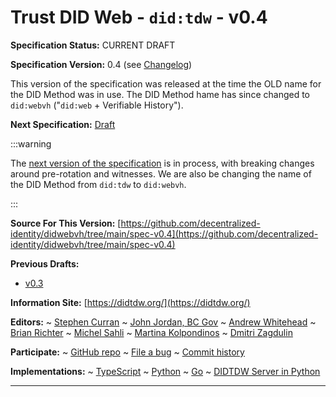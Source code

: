 Trust DID Web - `did:tdw` - v0.4
==================

**Specification Status:** CURRENT DRAFT

**Specification Version:** 0.4 (see [Changelog](#didtdw-version-changelog))

This version of the specification was released at the time the OLD name for the DID Method was in use. The DID Method hame has since changed to `did:webvh` ("`did:web` + Verifiable History").

**Next Specification:** [Draft](./next)

:::warning

The [next version of the specification](./next) is in process, with breaking
changes around pre-rotation and witnesses. We are also be changing the name of
the DID Method from `did:tdw` to `did:webvh`.

:::

**Source For This Version:**
  [https://github.com/decentralized-identity/didwebvh/tree/main/spec-v0.4](https://github.com/decentralized-identity/didwebvh/tree/main/spec-v0.4)

**Previous Drafts:**
- [v0.3](../v0.3)

**Information Site:**
  [https://didtdw.org/](https://didtdw.org/)

**Editors:**
~ [Stephen Curran](https://github.com/swcurran)
~ [John Jordan, BC Gov](https://github.com/jljordan42)
~ [Andrew Whitehead](https://github.com/andrewwhitehead)
~ [Brian Richter](https://github.com/brianorwhatever)
~ [Michel Sahli](https://github.com/bj-ms)
~ [Martina Kolpondinos](https://github.com/martipos)
~ [Dmitri Zagdulin](https://github.com/dmitrizagidulin)

**Participate:**
~ [GitHub repo](https://github.com/decentralized-identity/didwebvh)
~ [File a bug](https://github.com/decentralized-identity/didwebvh/issues)
~ [Commit history](https://github.com/decentralized-identity/didwebvh/commits/main)

**Implementations:**
~ [TypeScript]
~ [Python]
~ [Go]
~ [DIDTDW Server in Python]

[TypeScript]: https://github.com/decentralized-identity/trustdidweb-ts
[Python]: https://github.com/decentralized-identity/trustdidweb-py
[Go]: https://github.com/nuts-foundation/trustdidweb-go
[DIDTDW Server in Python]: https://github.com/decentralized-identity/trustdidweb-server-py

------------------------------------
